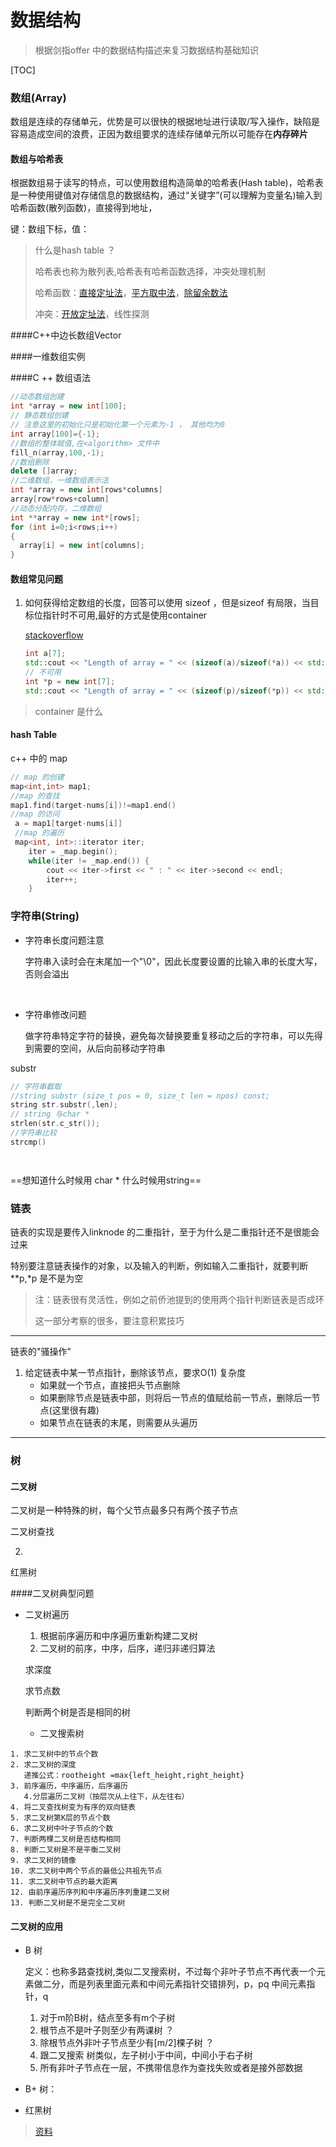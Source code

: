# 数据结构

> 根据剑指offer 中的数据结构描述来复习数据结构基础知识

[TOC]



### 数组(Array)

数组是连续的存储单元，优势是可以很快的根据地址进行读取/写入操作，缺陷是容易造成空间的浪费，正因为数组要求的连续存储单元所以可能存在**内存碎片**

#### 数组与哈希表

根据数组易于读写的特点，可以使用数组构造简单的哈希表(Hash table)，哈希表是一种使用键值对存储信息的数据结构，通过“关键字”(可以理解为变量名)输入到哈希函数(散列函数)，直接得到地址，

键：数组下标，值：

> 什么是hash table ？
>
> 哈希表也称为散列表,哈希表有哈希函数选择，冲突处理机制
>
> 哈希函数：[直接定址法](https://zh.wikipedia.org/w/index.php?title=%E7%9B%B4%E6%8E%A5%E5%AE%9A%E5%9D%80%E6%B3%95&action=edit&redlink=1)，[平方取中法](https://zh.wikipedia.org/wiki/%E5%B9%B3%E6%96%B9%E5%8F%96%E4%B8%AD%E6%B3%95)，[除留余数法](https://zh.wikipedia.org/w/index.php?title=%E9%99%A4%E7%95%99%E4%BD%99%E6%95%B0%E6%B3%95&action=edit&redlink=1)
>
> 冲突：[开放定址法](https://zh.wikipedia.org/w/index.php?title=%E5%BC%80%E6%94%BE%E5%AE%9A%E5%9D%80%E6%B3%95&action=edit&redlink=1)，线性探测





####C++中边长数组Vector



####一维数组实例

####C ++ 数组语法

~~~c++
//动态数组创建
int *array = new int[100];
// 静态数组创建
// 注意这里的初始化只是初始化第一个元素为-1 ， 其他均为0
int array[100]={-1};
//数组的整体赋值,在<algorithm> 文件中
fill_n(array,100,-1);
//数组删除
delete []array;
//二维数组，一维数组表示法
int *array = new int[rows*columns]
array[row*rows+column]
//动态分配内存，二维数组
int **array = new int*[rows];
for (int i=0;i<rows;i++)
{
  array[i] = new int[columns];
}


~~~

#### 数组常见问题

1. 如何获得给定数组的长度，回答可以使用 sizeof ，但是sizeof 有局限，当目标位指针时不可用,最好的方式是使用container 

   [stackoverflow](https://stackoverflow.com/questions/4108313/how-do-i-find-the-length-of-an-array)

   ~~~c++
   int a[7];
   std::cout << "Length of array = " << (sizeof(a)/sizeof(*a)) << std::endl;
   // 不可用
   int *p = new int[7];
   std::cout << "Length of array = " << (sizeof(p)/sizeof(*p)) << std::endl;
   ~~~

> container 是什么

#### hash Table

c++ 中的 map

~~~c++
// map 的创建
map<int,int> map1;
//map 的查找
map1.find(target-nums[i])!=map1.end()
//map 的访问
 a = map1[target-nums[i]]
 //map 的遍历
 map<int, int>::iterator iter;
    iter = _map.begin();
    while(iter != _map.end()) {
        cout << iter->first << " : " << iter->second << endl;
        iter++;
    }
~~~







 ### 字符串(String)

> 

- 字符串长度问题注意

  字符串入读时会在末尾加一个"\0"，因此长度要设置的比输入串的长度大写，否则会溢出

  ​

- 字符串修改问题

  做字符串特定字符的替换，避免每次替换要重复移动之后的字符串，可以先得到需要的空间，从后向前移动字符串

substr

~~~c++
// 字符串截取
//string substr (size_t pos = 0, size_t len = npos) const;
string str.substr(,len);
// string 与char *
strlen(str.c_str());
//字符串比较
strcmp()




~~~

==想知道什么时候用 char * 什么时候用string==

### 链表

链表的实现是要传入linknode 的二重指针，至于为什么是二重指针还不是很能会过来

特别要注意链表操作的对象，以及输入的判断，例如输入二重指针，就要判断 **p,\*p 是不是为空 

> 注：链表很有灵活性，例如之前侨池提到的使用两个指针判断链表是否成环
>
> 这一部分考察的很多，要注意积累技巧

***

链表的"骚操作"

1. 给定链表中某一节点指针，删除该节点，要求O(1) 复杂度
   - 如果就一个节点，直接把头节点删除
   - 如果删除节点是链表中部，则将后一节点的值赋给前一节点，删除后一节点(这里很有趣)
   - 如果节点在链表的末尾，则需要从头遍历

****

### 树

#### 二叉树

二叉树是一种特殊的树，每个父节点最多只有两个孩子节点

二叉树查找

2. ​

红黑树

####二叉树典型问题

- 二叉树遍历

  1. 根据前序遍历和中序遍历重新构建二叉树
  2. 二叉树的前序，中序，后序，递归非递归算法

  求深度

  求节点数

  判断两个树是否是相同的树

  - 二叉搜索树

~~~
1. 求二叉树中的节点个数
2. 求二叉树的深度
   递推公式：rootheight =max{left_height,right_height}
3. 前序遍历，中序遍历，后序遍历
   4.分层遍历二叉树（按层次从上往下，从左往右）
4. 将二叉查找树变为有序的双向链表
5. 求二叉树第K层的节点个数
6. 求二叉树中叶子节点的个数
7. 判断两棵二叉树是否结构相同
8. 判断二叉树是不是平衡二叉树
9. 求二叉树的镜像
10. 求二叉树中两个节点的最低公共祖先节点
11. 求二叉树中节点的最大距离
12. 由前序遍历序列和中序遍历序列重建二叉树
13. 判断二叉树是不是完全二叉树
~~~

#### 二叉树的应用

- B 树 

  定义：也称多路查找树,类似二叉搜索树，不过每个非叶子节点不再代表一个元素做二分，而是列表里面元素和中间元素指针交错排列，p，pq 中间元素指针，q

  1. 对于m阶B树，结点至多有m个子树
  2. 根节点不是叶子则至少有两课树  ？
  3. 除根节点外非叶子节点至少有[m/2]棵子树 ？
  4. 跟二叉搜索 树类似，左子树小于中间，中间小于右子树
  5. 所有非叶子节点在一层，不携带信息作为查找失败或者是接外部数据

- B+ 树：

- 红黑树


> [资料](http://blog.csdn.net/hguisu/article/details/7786014)